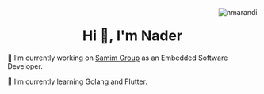 <img align ="right" src="https://komarev.com/ghpvc/?username=nmarandi" alt="nmarandi">
<h1 align="center">Hi 👋, I'm Nader</h1>
🔭 I’m currently working on <a href="https://www.samimgroup.com/">Samim Group</a> as an Embedded Software Developer.

🌱 I’m currently learning Golang and Flutter.
<!--
**nmarandi/nmarandi** is a ✨ _special_ ✨ repository because its `README.md` (this file) appears on your GitHub profile.

Here are some ideas to get you started:

- 🔭 I’m currently working on ...
- 🌱 I’m currently learning ...
- 👯 I’m looking to collaborate on ...
- 🤔 I’m looking for help with ...
- 💬 Ask me about ...
- 📫 How to reach me: ...
- 😄 Pronouns: ...
- ⚡ Fun fact: ...
-->
